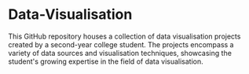 # Data-Visualisation
This GitHub repository houses a collection of data visualisation projects created by a second-year college student. The projects encompass a variety of data sources and visualisation techniques, showcasing the student's growing expertise in the field of data visualisation.
